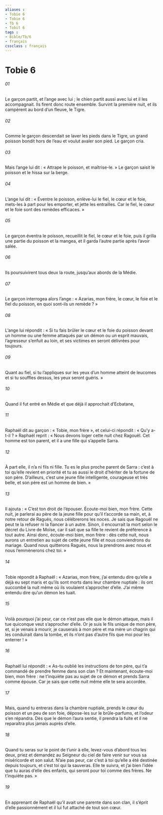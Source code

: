 ```yaml
---
aliases : 
- Tobie 6
- Tobie 6
- Tb 6
- Tobit 6
tags : 
- Bible/Tb/6
- français
cssclass : français
---
```


# Tobie 6

###### 01
Le garçon partit, et l’ange avec lui ; le chien partit aussi avec lui et il les accompagnait. Ils firent donc route ensemble. Survint la première nuit, et ils campèrent au bord d’un fleuve, le Tigre.
###### 02
Comme le garçon descendait se laver les pieds dans le Tigre, un grand poisson bondit hors de l’eau et voulut avaler son pied. Le garçon cria.
###### 03
Mais l’ange lui dit : « Attrape le poisson, et maîtrise-le. » Le garçon saisit le poisson et le hissa sur la berge.
###### 04
L’ange lui dit : « Éventre le poisson, enlève-lui le fiel, le cœur et le foie, mets-les à part pour les emporter, et jette les entrailles. Car le fiel, le cœur et le foie sont des remèdes efficaces. »
###### 05
Le garçon éventra le poisson, recueillit le fiel, le cœur et le foie, puis il grilla une partie du poisson et la mangea, et il garda l’autre partie après l’avoir salée.
###### 06
Ils poursuivirent tous deux la route, jusqu’aux abords de la Médie.
###### 07
Le garçon interrogea alors l’ange : « Azarias, mon frère, le cœur, le foie et le fiel du poisson, en quoi sont-ils un remède ? »
###### 08
L’ange lui répondit : « Si tu fais brûler le cœur et le foie du poisson devant un homme ou une femme attaqués par un démon ou un esprit mauvais, l’agresseur s’enfuit au loin, et ses victimes en seront délivrées pour toujours.
###### 09
Quant au fiel, si tu l’appliques sur les yeux d’un homme atteint de leucomes et si tu souffles dessus, les yeux seront guéris. »
###### 10
Quand il fut entré en Médie et que déjà il approchait d’Ecbatane,
###### 11
Raphaël dit au garçon : « Tobie, mon frère », et celui-ci répondit : « Qu’y a-t-il ? » Raphaël reprit : « Nous devons loger cette nuit chez Ragouël. Cet homme est ton parent, et il a une fille qui s’appelle Sarra.
###### 12
À part elle, il n’a ni fils ni fille. Tu es le plus proche parent de Sarra : c’est à toi qu’elle revient en priorité et tu as aussi le droit d’hériter de la fortune de son père. D’ailleurs, c’est une jeune fille intelligente, courageuse et très belle, et son père est un homme de bien. »
###### 13
Il ajouta : « C’est ton droit de l’épouser. Écoute-moi bien, mon frère. Cette nuit, je parlerai au père de la jeune fille pour qu’il t’accorde sa main, et, à notre retour de Raguès, nous célébrerons les noces. Je sais que Ragouël ne peut te la refuser ni la fiancer à un autre. Sinon, il encourrait la mort selon le décret du Livre de Moïse, car il sait que sa fille te revient de préférence à tout autre. Ainsi donc, écoute-moi bien, mon frère : dès cette nuit, nous aurons un entretien au sujet de cette jeune fille et nous conviendrons du mariage. Quand nous quitterons Raguès, nous la prendrons avec nous et nous l’emmènerons chez toi. »
###### 14
Tobie répondit à Raphaël : « Azarias, mon frère, j’ai entendu dire qu’elle a déjà eu sept maris et qu’ils sont morts dans leur chambre nuptiale : ils ont succombé la nuit même où ils voulaient s’approcher d’elle. J’ai même entendu dire qu’un démon les tuait.
###### 15
Voilà pourquoi j’ai peur, car ce n’est pas elle que le démon attaque, mais il tue quiconque veut s’approcher d’elle. Or je suis le fils unique de mon père, et, si je venais à mourir, je causerais à mon père et ma mère un chagrin qui les conduirait dans la tombe, et ils n’ont pas d’autre fils que moi pour les enterrer ! »
###### 16
Raphaël lui répondit : « As-tu oublié les instructions de ton père, qui t’a commandé de prendre femme dans son clan ? Et maintenant, écoute-moi bien, mon frère : ne t’inquiète pas au sujet de ce démon et prends Sarra comme épouse. Car je sais que cette nuit même elle te sera accordée.
###### 17
Mais, quand tu entreras dans la chambre nuptiale, prends le cœur du poisson et un peu de son foie, dépose-les sur le brûle-parfums, et l’odeur s’en répandra. Dès que le démon l’aura sentie, il prendra la fuite et il ne reparaîtra plus jamais auprès d’elle.
###### 18
Quand tu seras sur le point de t’unir à elle, levez-vous d’abord tous les deux, priez et demandez au Seigneur du ciel de faire venir sur vous sa miséricorde et son salut. N’aie pas peur, car c’est à toi qu’elle a été destinée depuis toujours, et c’est toi qui la sauveras. Elle te suivra, et j’ai bien l’idée que tu auras d’elle des enfants, qui seront pour toi comme des frères. Ne t’inquiète pas. »
###### 19
En apprenant de Raphaël qu’il avait une parente dans son clan, il s’éprit d’elle passionnément et il lui fut attaché de tout son cœur.
